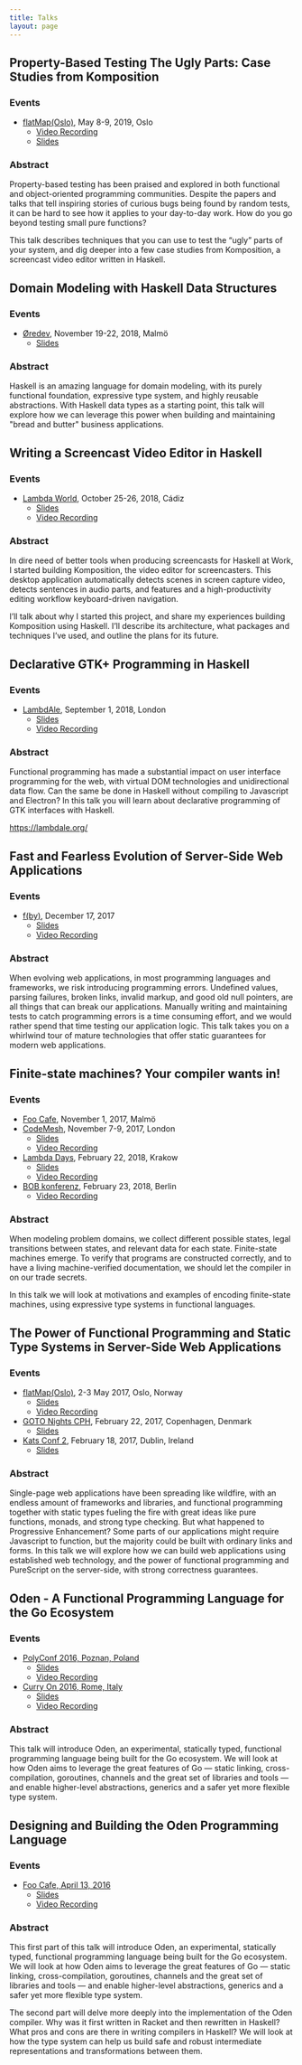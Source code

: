 ```yaml
---
title: Talks
layout: page
---
```


## Property-Based Testing The Ugly Parts: Case Studies from Komposition

### Events

* [flatMap(Oslo)](https://2019.flatmap.no/talks/wickstrom), May 8-9, 2019, Oslo
    - [Video Recording](https://www.youtube.com/watch?v=z2ete8VZnZY)
    - [Slides](https://owickstrom.github.io/property-based-testing-the-ugly-parts/#/title-slide)

### Abstract

Property-based testing has been praised and explored in both functional and
object-oriented programming communities. Despite the papers and talks that tell
inspiring stories of curious bugs being found by random tests, it can be hard
to see how it applies to your day-to-day work. How do you go beyond testing
small pure functions?

This talk describes techniques that you can use to test the “ugly” parts of
your system, and dig deeper into a few case studies from Komposition, a
screencast video editor written in Haskell.

## Domain Modeling with Haskell Data Structures

### Events

* [Øredev](http://oredev.org/2018/sessions/domain-modeling-with-haskell-data-structures), November 19-22, 2018, Malmö
    - [Slides](https://owickstrom.github.io/domain-modeling-with-haskell-data-structures-oredev/#/title-slide)

### Abstract

Haskell is an amazing language for domain modeling, with its purely
functional foundation, expressive type system, and highly reusable
abstractions. With Haskell data types as a starting point, this talk
will explore how we can leverage this power when building and
maintaining "bread and butter" business applications.


## Writing a Screencast Video Editor in Haskell

### Events

* [Lambda World](http://cadiz.lambda.world), October 25-26, 2018, Cádiz
  - [Slides](https://owickstrom.github.io/writing-a-screencast-video-editor-in-haskell/)
  - [Video Recording](https://www.youtube.com/watch?v=psasUATsjQw)

### Abstract

In dire need of better tools when producing screencasts for Haskell at
Work, I started building Komposition, the video editor for
screencasters. This desktop application automatically detects scenes
in screen capture video, detects sentences in audio parts, and
features and a high-productivity editing workflow keyboard-driven
navigation.

I’ll talk about why I started this project, and share my experiences
building Komposition using Haskell. I’ll describe its architecture,
what packages and techniques I’ve used, and outline the plans for its
future.

## Declarative GTK+ Programming in Haskell

### Events

* [LambdAle](https://lambdale.org/), September 1, 2018, London
    - [Slides](https://owickstrom.github.io/declarative-gtk-programming-in-haskell/)
    - [Video Recording](https://www.youtube.com/watch?v=mdQRffXBn0s)

### Abstract

Functional programming has made a substantial impact on user interface
programming for the web, with virtual DOM technologies and
unidirectional data flow. Can the same be done in Haskell without
compiling to Javascript and Electron? In this talk you will learn
about declarative programming of GTK interfaces with Haskell.

https://lambdale.org/

## Fast and Fearless Evolution of Server-Side Web Applications

### Events

* [f(by)](https://fby.by/), December 17, 2017
    - [Slides](https://github.com/owickstrom/fast-and-fearless-evolution-of-server-side-webapps)
    - [Video Recording](https://www.youtube.com/watch?list=PLpVeA1tdgfCCUuAtFl0N5wzatXx0gWLKM&v=JKRkR_ZQSBc)

### Abstract

When evolving web applications, in most programming languages and frameworks,
we risk introducing programming errors. Undefined values, parsing
failures, broken links, invalid markup, and good old null pointers, are
all things that can break our applications. Manually writing and
maintaining tests to catch programming errors is a time consuming effort,
and we would rather spend that time testing our application logic. This
talk takes you on a whirlwind tour of mature technologies that offer
static guarantees for modern web applications.

## Finite-state machines? Your compiler wants in!

### Events

* [Foo Cafe](http://www.foocafe.org/malmoe/events/1596-finite-state-machines-your-compiler-wants-in), November 1, 2017, Malmö
* [CodeMesh](http://www.codemesh.io/codemesh2017/oskar-wickstrom), November 7-9, 2017, London
    - [Slides](http://s3.amazonaws.com/erlang-conferences-production/media/files/000/000/756/original/Oskar_Wickstrom_-_Finite-state_machines__Your_compiler_wants_in!.pdf?1510133482)
    - [Video Recording](https://www.youtube.com/watch?v=GWqsmzRpao8)
* [Lambda Days](http://www.lambdadays.org/lambdadays2018/oskar-wickstrom), February 22, 2018, Krakow
    - [Slides](http://www.lambdadays.org/static/upload/media/1519637389130819oskarwickstromfinitestatemachines_.pdf)
    - [Video Recording](https://youtu.be/qwaw3sdkbwM)
* [BOB konferenz](https://bobkonf.de/2018/wickstroem.html), February 23, 2018, Berlin
    - [Video Recording](https://www.youtube.com/watch?v=5KvsuwspXZI)

### Abstract

When modeling problem domains, we collect different possible states,
legal transitions between states, and relevant data for each
state. Finite-state machines emerge. To verify that programs are
constructed correctly, and to have a living machine-verified
documentation, we should let the compiler in on our trade secrets.

In this talk we will look at motivations and examples of encoding
finite-state machines, using expressive type systems in functional
languages.

## The Power of Functional Programming and Static Type Systems in Server-Side Web Applications

### Events

* [flatMap(Oslo)](http://2017.flatmap.no/talks/wickstrom/), 2-3 May 2017, Oslo, Norway
    - [Slides](https://wickstrom.tech/talks/flatmap-oslo-2017-05-02.pdf)
    - [Video Recording](https://vimeo.com/216464016)
* [GOTO Nights CPH](https://www.meetup.com/GOTO-Nights-CPH/), February 22, 2017, Copenhagen, Denmark
    - [Slides](https://wickstrom.tech/talks/kats-conf-2017-02-18.pdf)
* [Kats Conf 2](http://www.katsconf.com/), February 18, 2017, Dublin, Ireland
    - [Slides](https://wickstrom.tech/talks/kats-conf-2017-02-18.pdf)

### Abstract

Single-page web applications have been spreading like wildfire, with an endless
amount of frameworks and libraries, and functional programming together with
static types fueling the fire with great ideas like pure functions, monads, and
strong type checking. But what happened to Progressive Enhancement? Some parts
of our applications might require Javascript to function, but the majority
could be built with ordinary links and forms.  In this talk we will explore how
we can build web applications using established web technology, and the power
of functional programming and PureScript on the server-side, with strong
correctness guarantees.

## Oden - A Functional Programming Language for the Go Ecosystem

### Events

* [PolyConf 2016, Poznan, Poland](https://16.polyconf.com/)
    - [Slides](https://speakerdeck.com/owickstrom/oden-a-functional-programming-language-for-the-go-ecosystem-polyconf-2016)
    - [Video Recording](https://www.youtube.com/watch?v=qRm_58RA9ns)
* [Curry On 2016, Rome, Italy](http://curry-on.org/2016/)
    - [Slides](https://speakerdeck.com/owickstrom/oden-a-functional-programming-language-for-the-go-ecosystem-curry-on-2016)
    - [Video Recording](https://www.youtube.com/watch?v=t_bR2UBEmp0&t=1s)

### Abstract

This talk will introduce Oden, an experimental, statically typed, functional
programming language being built for the Go ecosystem. We will look at how Oden
aims to leverage the great features of Go — static linking, cross-compilation,
goroutines, channels and the great set of libraries and tools — and enable
higher-level abstractions, generics and a safer yet more flexible type system.

## Designing and Building the Oden Programming Language

### Events

* [Foo Cafe, April 13, 2016](http://www.foocafe.org/malmoe/events/1115-designing-and-building-the-oden-programming-language)
    - [Slides](https://speakerdeck.com/owickstrom/designing-and-building-the-oden-programming-language)
    - [Video Recording](https://www.youtube.com/watch?v=XEaWpHqgpsI)

### Abstract

This first part of this talk will introduce Oden, an experimental, statically
typed, functional programming language being built for the Go ecosystem. We
will look at how Oden aims to leverage the great features of Go — static
linking, cross-compilation, goroutines, channels and the great set of libraries
and tools — and enable higher-level abstractions, generics and a safer yet more
flexible type system.

The second part will delve more deeply into the implementation of the Oden
compiler. Why was it first written in Racket and then rewritten in Haskell?
What pros and cons are there in writing compilers in Haskell? We will look at
how the type system can help us build safe and robust intermediate
representations and transformations between them.
